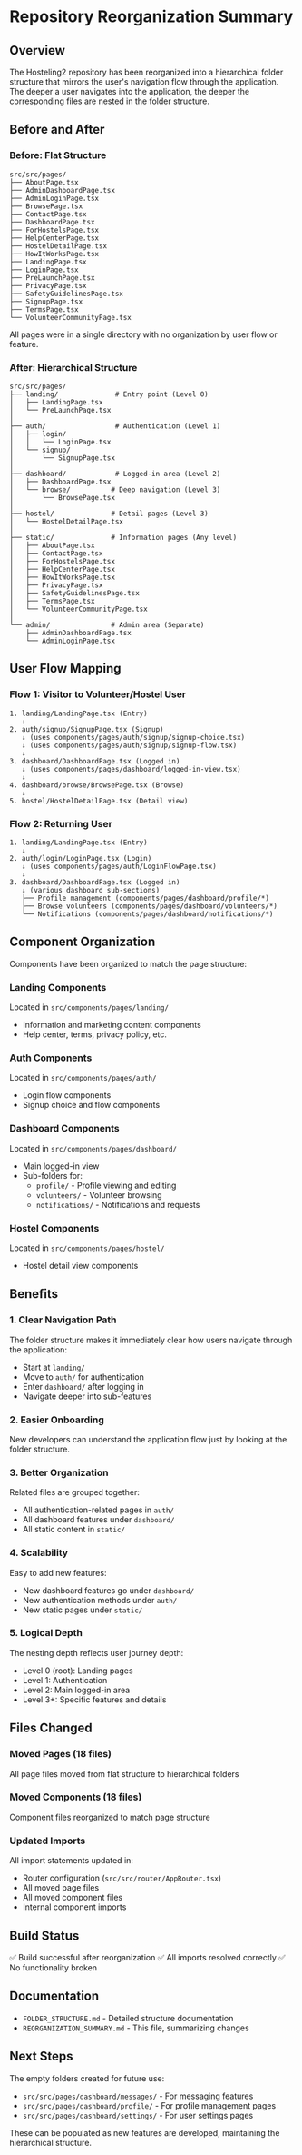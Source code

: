 # Repository Reorganization Summary

## Overview

The Hosteling2 repository has been reorganized into a hierarchical folder structure that mirrors the user's navigation flow through the application. The deeper a user navigates into the application, the deeper the corresponding files are nested in the folder structure.

## Before and After

### Before: Flat Structure

```
src/src/pages/
├── AboutPage.tsx
├── AdminDashboardPage.tsx
├── AdminLoginPage.tsx
├── BrowsePage.tsx
├── ContactPage.tsx
├── DashboardPage.tsx
├── ForHostelsPage.tsx
├── HelpCenterPage.tsx
├── HostelDetailPage.tsx
├── HowItWorksPage.tsx
├── LandingPage.tsx
├── LoginPage.tsx
├── PreLaunchPage.tsx
├── PrivacyPage.tsx
├── SafetyGuidelinesPage.tsx
├── SignupPage.tsx
├── TermsPage.tsx
└── VolunteerCommunityPage.tsx
```

All pages were in a single directory with no organization by user flow or feature.

### After: Hierarchical Structure

```
src/src/pages/
├── landing/              # Entry point (Level 0)
│   ├── LandingPage.tsx
│   └── PreLaunchPage.tsx
│
├── auth/                 # Authentication (Level 1)
│   ├── login/
│   │   └── LoginPage.tsx
│   └── signup/
│       └── SignupPage.tsx
│
├── dashboard/            # Logged-in area (Level 2)
│   ├── DashboardPage.tsx
│   └── browse/          # Deep navigation (Level 3)
│       └── BrowsePage.tsx
│
├── hostel/              # Detail pages (Level 3)
│   └── HostelDetailPage.tsx
│
├── static/              # Information pages (Any level)
│   ├── AboutPage.tsx
│   ├── ContactPage.tsx
│   ├── ForHostelsPage.tsx
│   ├── HelpCenterPage.tsx
│   ├── HowItWorksPage.tsx
│   ├── PrivacyPage.tsx
│   ├── SafetyGuidelinesPage.tsx
│   ├── TermsPage.tsx
│   └── VolunteerCommunityPage.tsx
│
└── admin/               # Admin area (Separate)
    ├── AdminDashboardPage.tsx
    └── AdminLoginPage.tsx
```

## User Flow Mapping

### Flow 1: Visitor to Volunteer/Hostel User
```
1. landing/LandingPage.tsx (Entry)
   ↓
2. auth/signup/SignupPage.tsx (Signup)
   ↓ (uses components/pages/auth/signup/signup-choice.tsx)
   ↓ (uses components/pages/auth/signup/signup-flow.tsx)
   ↓
3. dashboard/DashboardPage.tsx (Logged in)
   ↓ (uses components/pages/dashboard/logged-in-view.tsx)
   ↓
4. dashboard/browse/BrowsePage.tsx (Browse)
   ↓
5. hostel/HostelDetailPage.tsx (Detail view)
```

### Flow 2: Returning User
```
1. landing/LandingPage.tsx (Entry)
   ↓
2. auth/login/LoginPage.tsx (Login)
   ↓ (uses components/pages/auth/LoginFlowPage.tsx)
   ↓
3. dashboard/DashboardPage.tsx (Logged in)
   ↓ (various dashboard sub-sections)
   ├── Profile management (components/pages/dashboard/profile/*)
   ├── Browse volunteers (components/pages/dashboard/volunteers/*)
   └── Notifications (components/pages/dashboard/notifications/*)
```

## Component Organization

Components have been organized to match the page structure:

### Landing Components
Located in `src/components/pages/landing/`
- Information and marketing content components
- Help center, terms, privacy policy, etc.

### Auth Components
Located in `src/components/pages/auth/`
- Login flow components
- Signup choice and flow components

### Dashboard Components
Located in `src/components/pages/dashboard/`
- Main logged-in view
- Sub-folders for:
  - `profile/` - Profile viewing and editing
  - `volunteers/` - Volunteer browsing
  - `notifications/` - Notifications and requests

### Hostel Components
Located in `src/components/pages/hostel/`
- Hostel detail view components

## Benefits

### 1. Clear Navigation Path
The folder structure makes it immediately clear how users navigate through the application:
- Start at `landing/`
- Move to `auth/` for authentication
- Enter `dashboard/` after logging in
- Navigate deeper into sub-features

### 2. Easier Onboarding
New developers can understand the application flow just by looking at the folder structure.

### 3. Better Organization
Related files are grouped together:
- All authentication-related pages in `auth/`
- All dashboard features under `dashboard/`
- All static content in `static/`

### 4. Scalability
Easy to add new features:
- New dashboard features go under `dashboard/`
- New authentication methods under `auth/`
- New static pages under `static/`

### 5. Logical Depth
The nesting depth reflects user journey depth:
- Level 0 (root): Landing pages
- Level 1: Authentication
- Level 2: Main logged-in area
- Level 3+: Specific features and details

## Files Changed

### Moved Pages (18 files)
All page files moved from flat structure to hierarchical folders

### Moved Components (18 files)
Component files reorganized to match page structure

### Updated Imports
All import statements updated in:
- Router configuration (`src/src/router/AppRouter.tsx`)
- All moved page files
- All moved component files
- Internal component imports

## Build Status

✅ Build successful after reorganization
✅ All imports resolved correctly
✅ No functionality broken

## Documentation

- `FOLDER_STRUCTURE.md` - Detailed structure documentation
- `REORGANIZATION_SUMMARY.md` - This file, summarizing changes

## Next Steps

The empty folders created for future use:
- `src/src/pages/dashboard/messages/` - For messaging features
- `src/src/pages/dashboard/profile/` - For profile management pages
- `src/src/pages/dashboard/settings/` - For user settings pages

These can be populated as new features are developed, maintaining the hierarchical structure.
